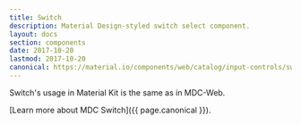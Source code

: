 ```yaml
---
title: Switch
description: Material Design-styled switch select component.
layout: docs
section: components
date: 2017-10-20
lastmod: 2017-10-20
canonical: https://material.io/components/web/catalog/input-controls/switches/
---
```


Switch's usage in Material Kit is the same as in MDC-Web.

[Learn more about MDC Switch]({{ page.canonical }}).
